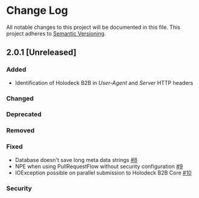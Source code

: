 # Change Log
All notable changes to this project will be documented in this file.
This project adheres to [Semantic Versioning](http://semver.org/).

## 2.0.1 [Unreleased]
### Added
* Identification of Holodeck B2B in _User-Agent_ and _Server_ HTTP headers

### Changed

### Deprecated 

### Removed 

### Fixed 
* Database doesn't save long meta data strings [#8](https://github.com/holodeck-b2b/Holodeck-B2B/issues/8)
* NPE when using PullRequestFlow without security configuration [#9](https://github.com/holodeck-b2b/Holodeck-B2B/issues/9)  
* IOException possible on parallel submission to Holodeck B2B Core [#10](https://github.com/holodeck-b2b/Holodeck-B2B/issues/10)  

### Security
